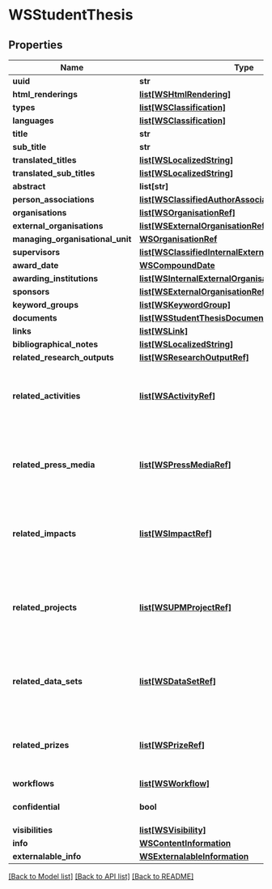 # WSStudentThesis

## Properties
Name | Type | Description | Notes
------------ | ------------- | ------------- | -------------
**uuid** | **str** |  | [optional] 
**html_renderings** | [**list[WSHtmlRendering]**](WSHtmlRendering.md) |  | [optional] 
**types** | [**list[WSClassification]**](WSClassification.md) |  | [optional] 
**languages** | [**list[WSClassification]**](WSClassification.md) |  | [optional] 
**title** | **str** |  | [optional] 
**sub_title** | **str** |  | [optional] 
**translated_titles** | [**list[WSLocalizedString]**](WSLocalizedString.md) |  | [optional] 
**translated_sub_titles** | [**list[WSLocalizedString]**](WSLocalizedString.md) |  | [optional] 
**abstract** | **list[str]** |  | [optional] 
**person_associations** | [**list[WSClassifiedAuthorAssociation]**](WSClassifiedAuthorAssociation.md) |  | [optional] 
**organisations** | [**list[WSOrganisationRef]**](WSOrganisationRef.md) |  | [optional] 
**external_organisations** | [**list[WSExternalOrganisationRef]**](WSExternalOrganisationRef.md) |  | [optional] 
**managing_organisational_unit** | [**WSOrganisationRef**](WSOrganisationRef.md) |  | [optional] 
**supervisors** | [**list[WSClassifiedInternalExternalPersonAssociation]**](WSClassifiedInternalExternalPersonAssociation.md) |  | [optional] 
**award_date** | [**WSCompoundDate**](WSCompoundDate.md) |  | [optional] 
**awarding_institutions** | [**list[WSInternalExternalOrganisationAssociation]**](WSInternalExternalOrganisationAssociation.md) |  | [optional] 
**sponsors** | [**list[WSExternalOrganisationRef]**](WSExternalOrganisationRef.md) |  | [optional] 
**keyword_groups** | [**list[WSKeywordGroup]**](WSKeywordGroup.md) |  | [optional] 
**documents** | [**list[WSStudentThesisDocument]**](WSStudentThesisDocument.md) |  | [optional] 
**links** | [**list[WSLink]**](WSLink.md) |  | [optional] 
**bibliographical_notes** | [**list[WSLocalizedString]**](WSLocalizedString.md) |  | [optional] 
**related_research_outputs** | [**list[WSResearchOutputRef]**](WSResearchOutputRef.md) |  | [optional] 
**related_activities** | [**list[WSActivityRef]**](WSActivityRef.md) | Only available when the Activity module is enabled | [optional] 
**related_press_media** | [**list[WSPressMediaRef]**](WSPressMediaRef.md) | Only available when the Press / Media module is enabled | [optional] 
**related_impacts** | [**list[WSImpactRef]**](WSImpactRef.md) | Only available when the Impact module is enabled | [optional] 
**related_projects** | [**list[WSUPMProjectRef]**](WSUPMProjectRef.md) | Only available when the Unified Project Model module is enabled | [optional] 
**related_data_sets** | [**list[WSDataSetRef]**](WSDataSetRef.md) | Only available when the DataSet module is enabled | [optional] 
**related_prizes** | [**list[WSPrizeRef]**](WSPrizeRef.md) | Only available when the Prize module is enabled | [optional] 
**workflows** | [**list[WSWorkflow]**](WSWorkflow.md) |  | [optional] 
**confidential** | **bool** |  | [optional] [default to False]
**visibilities** | [**list[WSVisibility]**](WSVisibility.md) |  | [optional] 
**info** | [**WSContentInformation**](WSContentInformation.md) |  | [optional] 
**externalable_info** | [**WSExternalableInformation**](WSExternalableInformation.md) |  | [optional] 

[[Back to Model list]](../README.md#documentation-for-models) [[Back to API list]](../README.md#documentation-for-api-endpoints) [[Back to README]](../README.md)


